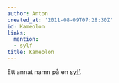 ```yaml
---
author: Anton
created_at: '2011-08-09T07:28:30Z'
id: Kameolon
links:
  mention:
  - sylf
title: Kameolon
---
```


Ett annat namn på en [sylf].

  [sylf]: sylf
